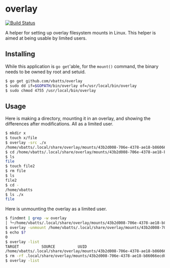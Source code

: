 # overlay

[![Build Status](https://travis-ci.org/vbatts/overlay.svg?branch=master)](https://travis-ci.org/vbatts/overlay)

A helper for setting up overlay filesystem mounts in Linux.
This helper is aimed at being usable by limited users.

## Installing

While this application is `go get`'able, for the `mount()` command, the binary needs to be owned by root and setuid.

```bash
$ go get github.com/vbatts/overlay
$ sudo dd if=$GOPATH/bin/overlay of=/usr/local/bin/overlay
$ sudo chmod 4755 /usr/local/bin/overlay
```

## Usage

Here is making a directory, mounting it in an overlay, and showing the differences after modifications.
All as a limited user.

```bash
$ mkdir x
$ touch x/file
$ overlay -src ./x
/home/vbatts/.local/share/overlay/mounts/43b2d008-706e-4378-ae18-b86066ecd0d6/rootfs
$ cd /home/vbatts/.local/share/overlay/mounts/43b2d008-706e-4378-ae18-b86066ecd0d6/rootfs
$ ls
file
$ touch file2
$ rm file
$ ls
file2
$ cd -
/home/vbatts
$ ls ./x
file
```

Here is unmounting the overlay as a limited user.

```bash
$ findmnt | grep -w overlay
│ └─/home/vbatts/.local/share/overlay/mounts/43b2d008-706e-4378-ae18-b86066ecd0d6/rootfs /home/vbatts/.local/share/overlay/mounts/43b2d008-706e-4378-ae18-b86066ecd0d6/merge overlay  rw,relatime,lowerdir=/home/vbatts/x,upperdir=/home/vbatts/.local/share/overlay/mounts/43b2d008-706e-4378-ae18-b86066ecd0d6/upper,workdir=/home/vbatts/.local/share/overlay/mounts/43b2d008-706e-4378-ae18-b86066ecd0d6/work
$ overlay -unmount /home/vbatts/.local/share/overlay/mounts/43b2d008-706e-4378-ae18-b86066ecd0d6/rootfs
$ echo $?
0
$ overlay -list
TARGET          SOURCE          UUID
/home/vbatts/.local/share/overlay/mounts/43b2d008-706e-4378-ae18-b86066ecd0d6/rootfs            /home/vbatts/x          43b2d008-706e-4378-ae18-b86066ecd0d6
$ rm -rf .local/share/overlay/mounts/43b2d008-706e-4378-ae18-b86066ecd0d6
$ overlay -list
```
